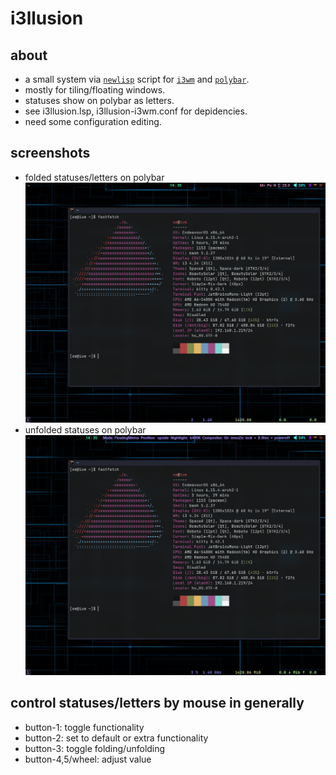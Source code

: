# i3llusion

## about
* a small system via [`newlisp`](http://www.newlisp.org/) script for [`i3wm`](https://i3wm.org/) and [`polybar`](https://polybar.github.io/).
* mostly for tiling/floating windows.
* statuses show on polybar as letters.
* see i3llusion.lsp, i3llusion-i3wm.conf for depidencies.
* need some configuration editing.

## screenshots
* folded statuses/letters on polybar
![folded](folded.png)
* unfolded statuses on polybar
![unfolded](unfolded.png)

## control statuses/letters by mouse in generally
* button-1: toggle functionality
* button-2: set to default or extra functionality
* button-3: toggle folding/unfolding
* button-4,5/wheel: adjust value

